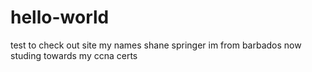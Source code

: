 # hello-world
test to check out site
 my names shane springer im from barbados now studing towards my ccna certs
